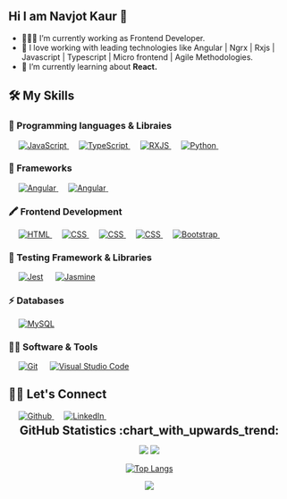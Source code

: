 ## Hi I am Navjot Kaur 👋

- 👨🏻‍💻 I’m currently working as Frontend Developer.
- 🚀 I love working with leading technologies like Angular | Ngrx | Rxjs | Javascript | Typescript | Micro frontend | Agile Methodologies.
- 🔬 I’m currently learning about <b>React.</b>


## 🛠️ My Skills

  ### 🚀 Programming languages & Libraies

  <p align="left"> 
    &emsp;
    <a href="https://developer.mozilla.org/en-US/docs/Web/JavaScript" target="_blank"> 
       <img alt="JavaScript" src="https://img.shields.io/badge/JavaScript%20-%23F7DF1E.svg?logo=javascript&logoColor=black">
     </a>
     &emsp;
     <a href="https://www.typescriptlang.org" target="_blank"> 
       <img alt="TypeScript" src="https://img.shields.io/badge/Typescript%20-%23007ACC.svg?logo=typescript&logoColor=white">
     </a>
    &emsp;
    <a href="https://rxjs.dev/" target="_blank"> 
       <img alt="RXJS" src="https://img.shields.io/badge/Rxjs%20-%23B7178C.svg?logo=reactivex&logoColor=white">
     </a>
    &emsp;
     <a href="https://www.python.org" target="_blank">
      <img alt="Python" src="https://img.shields.io/badge/Python%20-%2314354C.svg?logo=python&logoColor=white">
    </a>
  &emsp; 
  </p>

  ### 🚀 Frameworks
  <p align="left">
  &emsp;
     <a href="https://angular.io/" target="_blank">
      <img alt="Angular" src="https://img.shields.io/badge/Angular%20-%23DD0031.svg?logo=angular&logoColor=white">
    </a>
    &emsp;
     <a href="https://angular.io/" target="_blank">
      <img alt="Angular" src="https://img.shields.io/badge/Angular.js%20-%23DD0031.svg?logo=angular&logoColor=white">
    </a>
    &emsp;
  </p>

  ### 🖍 Frontend Development

  <p align="left"> 
    &emsp; 
    <a href="https://www.w3.org/html/" target="_blank"> 
     <img alt="HTML" src="https://img.shields.io/badge/HTML5%20-%23E34F26.svg?logo=html5&logoColor=white">
    </a>   
    &emsp;
    <a href="https://www.w3schools.com/css/" target="_blank">
      <img alt="CSS" src="https://img.shields.io/badge/CSS%20-%231572B6.svg?logo=css3&logoColor=white">
    </a>
    &emsp;
    <a href="https://www.w3schools.com/sass/" target="_blank">
      <img alt="CSS" src="https://img.shields.io/badge/SASS-FF3366.svg?logo=sass&logoColor=white">
    </a>
     &emsp;
    <a href="https://material.angular.io/" target="_blank">
      <img alt="CSS" src="https://img.shields.io/badge/-Angular%20Material-757575?style=flat&logo=angular&logoColor=white">
    </a>
     &emsp;
    <a href="https://getbootstrap.com" target="_blank"> 
      <img alt="Bootstrap" src="https://img.shields.io/badge/Bootstrap-%23563D7C.svg?style=flat&logo=bootstrap&logoColor=white"/>
    </a>
  &emsp; 
  </p>

  ### 🔔 Testing Framework & Libraries

  <p align="left">
    &emsp;
      <a href="https://jestjs.io/"><img alt="Jest" src="https://img.shields.io/badge/Jest%20-%23C21325.svg?logo=jest&logoColor=white"></a>
   &emsp;
   <a href="https://jestjs.io/"><img alt="Jasmine" src="https://img.shields.io/badge/Jasmine%20-%238A4182.svg?logo=jasmine&logoColor=white"></a>
   &emsp;
  </p>

  ### ⚡ Databases

  <p align="left">
    &emsp;
      <a href="https://www.mysql.com/"><img alt="MySQL" src="https://img.shields.io/badge/MySQL-00000F?style=flat&logo=mysql&logoColor=white"></a>
   &emsp; 
  </p>

  ### 👩‍💻 Software & Tools

  <p>
    &emsp;
      <a href="#"><img alt="Git" src="https://img.shields.io/badge/Git%20-%23F05033.svg?logo=git&logoColor=white"></a>
  &emsp;
      <a href="#"><img alt="Visual Studio Code" src="https://img.shields.io/badge/Visual%20Studio%20Code-0078d7.svg?logo=visual-studio-code&logoColor=white"></a>
   &emsp; 
  </p>


## 🙋‍♀️ Let's Connect

<div>
&emsp;
  <a href="https://github.com/NavjotKaurSandhu" target="_blank">
    <img alt="Github" src="https://img.shields.io/badge/GitHub%20-%23100000.svg?logo=GitHub&logoColor=white" />
  </a>
  &emsp;
  <a href="https://www.linkedin.com/in/navjot-kaur-779a7352/" target="_blank">
    <img alt="LinkedIn" src="https://img.shields.io/badge/LinkedIn%20-%230077B5.svg?logo=LinkedIn&logoColor=white" />
  </a>
  &emsp;
</div>

<div align="center">

  <h2 style="margin: 5px 10px;">GitHub Statistics :chart_with_upwards_trend:</h2> 

  [![](https://github-readme-stats.vercel.app/api?username=NavjotKaurSandhu&show_icons=true&theme=tokyonight&hide_border=true&locale=en)](https://github.com/NavjotKaurSandhu)
  [![](https://github-readme-streak-stats.herokuapp.com/?user=NavjotKaurSandhu&theme=tokyonight&hide_border=true)](https://github.com/NavjotKaurSandhu)

</div>


<div align="center">

  [![Top Langs](https://github-readme-stats.vercel.app/api/top-langs/?username=NavjotKaurSandhu&layout=compact&theme=tokyonight)](https://github.com/NavjotKaurSandhu)

</div>


<div align="center">

  [![](https://komarev.com/ghpvc/?username=NavjotKaurSandhu&style=flat-square)](https://github.com/NavjotKaurSandhu)

</div>
